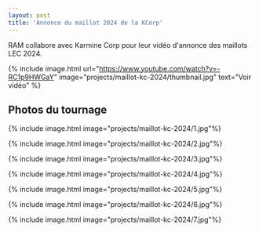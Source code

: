 ```yaml
---
layout: post
title: 'Annonce du maillot 2024 de la KCorp'
---
```

RAM collabore avec Karmine Corp pour leur vidéo d'annonce des maillots LEC 2024. 

{% include image.html url="https://www.youtube.com/watch?v=-RC1p9HWGaY" image="projects/maillot-kc-2024/thumbnail.jpg" text="Voir vidéo" %}

## Photos du tournage

{% include image.html image="projects/maillot-kc-2024/1.jpg"%}

{% include image.html image="projects/maillot-kc-2024/2.jpg"%}

{% include image.html image="projects/maillot-kc-2024/3.jpg"%}

{% include image.html image="projects/maillot-kc-2024/4.jpg"%}

{% include image.html image="projects/maillot-kc-2024/5.jpg"%}

{% include image.html image="projects/maillot-kc-2024/6.jpg"%}

{% include image.html image="projects/maillot-kc-2024/7.jpg"%}
